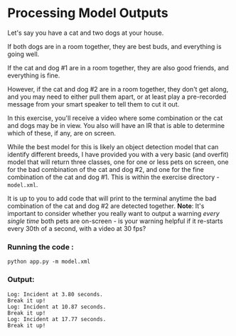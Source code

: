 # Processing Model Outputs

Let's say you have a cat and two dogs at your house. 

If both dogs are in a room together, they are best buds, and everything is going well.

If the cat and dog #1 are in a room together, they are also good friends, and everything is fine.

However, if the cat and dog #2 are in a room together, they don't get along, and you may need
to either pull them apart, or at least play a pre-recorded message from your smart speaker
to tell them to cut it out.

In this exercise, you'll receive a video where some combination or the cat and dogs may be
in view. You also will have an IR that is able to determine which of these, if any, are on screen.

While the best model for this is likely an object detection model that can identify different
breeds, I have provided you with a very basic (and overfit) model that will return three classes,
one for one or less pets on screen, one for the bad combination of the cat and dog #2, and
one for the fine combination of the cat and dog #1. This is within the exercise directory - `model.xml`.

It is up to you to add code that will print to the terminal anytime the bad combination of the 
cat and dog #2 are detected together. **Note**: It's important to consider whether you really
want to output a warning *every single time* both pets are on-screen - is your warning helpful
if it re-starts every 30th of a second, with a video at 30 fps?


### Running the code : 
```python app.py -m model.xml```

### Output:

```
Log: Incident at 3.80 seconds.
Break it up!
Log: Incident at 10.87 seconds.
Break it up!
Log: Incident at 17.77 seconds.
Break it up!
```

